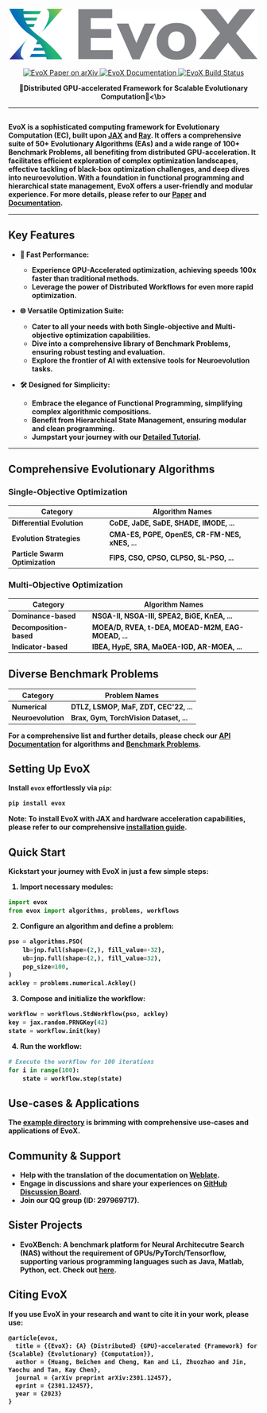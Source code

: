 <p align="center">
  <img src="https://raw.githubusercontent.com/EMI-Group/evox/main/docs/source/_static/evox_logo_with_title.svg" width="500px" alt="EvoX Logo"/>
</p>

<p align="center">
  <a href="https://arxiv.org/abs/2301.12457">
    <img src="https://img.shields.io/badge/paper-arxiv-red?style=for-the-badge" alt="EvoX Paper on arXiv">
  </a>

  <a href="https://evox.readthedocs.io/">
    <img src="https://img.shields.io/badge/docs-readthedocs-blue?style=for-the-badge" alt="EvoX Documentation">
  </a>

  <a href="https://github.com/EMI-Group/evox/actions/workflows/python-package.yml">
    <img src="https://img.shields.io/github/actions/workflow/status/EMI-Group/evox/python-package.yml?style=for-the-badge" alt="EvoX Build Status">
  </a>
</p>

<p align="center">
  <b>🌟Distributed GPU-accelerated Framework for Scalable Evolutionary Computation🌟<\b>
</p>

---

##
EvoX is a sophisticated computing framework for Evolutionary Computation (EC), built upon [JAX](https://github.com/google/jax) and [Ray](https://github.com/ray-project/ray). It offers a comprehensive suite of **50+ Evolutionary Algorithms (EAs)** and a wide range of **100+ Benchmark Problems**, all benefiting from distributed GPU-acceleration. It facilitates efficient exploration of complex optimization landscapes, effective tackling of black-box optimization challenges, and deep dives into neuroevolution. With a foundation in functional programming and hierarchical state management, EvoX offers a user-friendly and modular experience. For more details, please refer to our [Paper](https://arxiv.org/abs/2301.12457) and [Documentation](https://evox.readthedocs.io/).

---

## Key Features 

- 🚀 **Fast Performance**:
  - Experience **GPU-Accelerated** optimization, achieving speeds 100x faster than traditional methods.
  - Leverage the power of **Distributed Workflows** for even more rapid optimization.

- 🌐 **Versatile Optimization Suite**:
  - Cater to all your needs with both **Single-objective** and **Multi-objective** optimization capabilities.
  - Dive into a comprehensive library of **Benchmark Problems**, ensuring robust testing and evaluation.
  - Explore the frontier of AI with extensive tools for **Neuroevolution** tasks.

- 🛠️ **Designed for Simplicity**:
  - Embrace the elegance of **Functional Programming**, simplifying complex algorithmic compositions.
  - Benefit from **Hierarchical State Management**, ensuring modular and clean programming.
  - Jumpstart your journey with our [Detailed Tutorial](https://evox.readthedocs.io/en/latest/guide/index.html).

---

## Comprehensive Evolutionary Algorithms

### Single-Objective Optimization

| Category                    | Algorithm Names                             |
| --------------------------- | ------------------------------------------ |
| Differential Evolution      | CoDE, JaDE, SaDE, SHADE, IMODE, ...        |
| Evolution Strategies        | CMA-ES, PGPE, OpenES, CR-FM-NES, xNES, ... |
| Particle Swarm Optimization | FIPS, CSO, CPSO, CLPSO, SL-PSO, ...        |

### Multi-Objective Optimization

| Category           | Algorithm Names                                 |
| ------------------ | ---------------------------------------------- |
| Dominance-based    | NSGA-II, NSGA-III, SPEA2, BiGE, KnEA, ...      |
| Decomposition-based| MOEA/D, RVEA, t-DEA, MOEAD-M2M, EAG-MOEAD, ... |
| Indicator-based    | IBEA, HypE, SRA, MaOEA-IGD, AR-MOEA, ...       |

## Diverse Benchmark Problems

| Category      | Problem Names                           |
| ------------- | --------------------------------------- |
| Numerical     | DTLZ, LSMOP, MaF, ZDT, CEC'22,  ...    |
| Neuroevolution| Brax, Gym, TorchVision Dataset, ...    |

For a comprehensive list and further details, please check our [API Documentation](https://evox.readthedocs.io/en/latest/api/algorithms/index.html) for algorithms and [Benchmark Problems](https://evox.readthedocs.io/en/latest/api/problems/index.html).


## Setting Up EvoX

Install `evox` effortlessly via `pip`:
```bash
pip install evox
```

**Note**: To install EvoX with JAX and hardware acceleration capabilities, please refer to our comprehensive [installation guide](https://evox.readthedocs.io/en/latest/guide/install.html).


## Quick Start

Kickstart your journey with EvoX in just a few simple steps:
1. **Import necessary modules**:
```python
import evox
from evox import algorithms, problems, workflows
```
2. **Configure an algorithm and define a problem**:
```python
pso = algorithms.PSO(
    lb=jnp.full(shape=(2,), fill_value=-32),
    ub=jnp.full(shape=(2,), fill_value=32),
    pop_size=100,
)
ackley = problems.numerical.Ackley()
```
3. **Compose and initialize the workflow**:
```python
workflow = workflows.StdWorkflow(pso, ackley)
key = jax.random.PRNGKey(42)
state = workflow.init(key)
```
4. **Run the workflow**:
```python
# Execute the workflow for 100 iterations
for i in range(100):
    state = workflow.step(state)
```

## Use-cases & Applications

The [example directory](https://evox.readthedocs.io/en/latest/example/index.html) is brimming with comprehensive use-cases and applications of EvoX.

## Community & Support 

- Help with the translation of the documentation on [Weblate](https://hosted.weblate.org/projects/evox/evox/).
- Engage in discussions and share your experiences on [GitHub Discussion Board](https://github.com/EMI-Group/evox/discussions).
- Join our QQ group (ID: 297969717).

## Sister Projects
- EvoXBench: A benchmark platform for Neural Architecutre Search (NAS) without the requirement of GPUs/PyTorch/Tensorflow, supporting various programming languages such as Java, Matlab, Python, ect. Check out [here](https://github.com/EMI-Group/evoxbench).

## Citing EvoX

If you use EvoX in your research and want to cite it in your work, please use:
```
@article{evox,
  title = {{EvoX}: {A} {Distributed} {GPU}-accelerated {Framework} for {Scalable} {Evolutionary} {Computation}},
  author = {Huang, Beichen and Cheng, Ran and Li, Zhuozhao and Jin, Yaochu and Tan, Kay Chen},
  journal = {arXiv preprint arXiv:2301.12457},
  eprint = {2301.12457},
  year = {2023}
}
```



